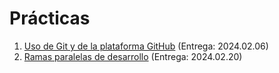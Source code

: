 # Prácticas

1. [Uso de Git y de la plataforma GitHub](./1/README.md) (Entrega: 2024.02.06)
2. [Ramas paralelas de desarrollo](./2/README.md) (Entrega: 2024.02.20)
<!-- 3. [Ignorando archivos innecesarios](./3/README.md) (Entrega: 2021.xx.xx) -->
